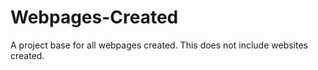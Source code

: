 # Webpages-Created

A project base for all webpages created. This does not include websites created.

